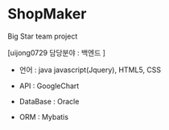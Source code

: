 # ShopMaker
Big Star team project

[uijong0729 담당분야 : 백엔드 ]

 - 언어 : 
    java
    javascript(Jquery), HTML5, CSS

 - API : 
    GoogleChart

 - DataBase : 
    Oracle
    
 - ORM : 
    Mybatis
    
 
